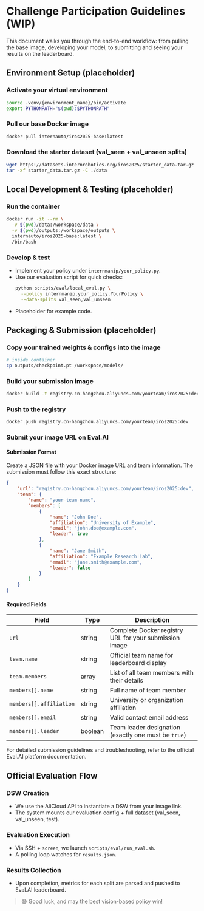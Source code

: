 # Challenge Participation Guidelines (WIP)

This document walks you through the end-to-end workflow: from pulling the base image, developing your model, to submitting and seeing your results on the leaderboard.


## Environment Setup (placeholder)

### Activate your virtual environment
```bash
source .venv/{environment_name}/bin/activate
export PYTHONPATH="$(pwd):$PYTHONPATH"
```
### Pull our base Docker image
```bash
docker pull internauto/iros2025-base:latest
```
### Download the starter dataset (val_seen + val_unseen splits)
```bash
wget https://datasets.internrobotics.org/iros2025/starter_data.tar.gz
tar -xf starter_data.tar.gz -C ./data
```
## Local Development & Testing (placeholder)
### Run the container
```bash
docker run -it --rm \
  -v $(pwd)/data:/workspace/data \
  -v $(pwd)/outputs:/workspace/outputs \
  internauto/iros2025-base:latest \
  /bin/bash
```
### Develop & test
- Implement your policy under `internmanip/your_policy.py`.
- Use our evaluation script for quick checks:
    ```bash
    python scripts/eval/local_eval.py \
      --policy internmanip.your_policy.YourPolicy \
      --data-splits val_seen,val_unseen
    ```
- Placeholder for example code.

## Packaging & Submission (placeholder)
### Copy your trained weights & configs into the image
```bash
# inside container
cp outputs/checkpoint.pt /workspace/models/
```
### Build your submission image
```bash
docker build -t registry.cn-hangzhou.aliyuncs.com/yourteam/iros2025:dev .
```
### Push to the registry
```bash
docker push registry.cn-hangzhou.aliyuncs.com/yourteam/iros2025:dev
```
### Submit your image URL on Eval.AI

#### Submission Format

Create a JSON file with your Docker image URL and team information. The submission must follow this exact structure:

```json
{
    "url": "registry.cn-hangzhou.aliyuncs.com/yourteam/iros2025:dev",
    "team": {
        "name": "your-team-name",
        "members": [
            {
                "name": "John Doe",
                "affiliation": "University of Example",
                "email": "john.doe@example.com",
                "leader": true
            },
            {
                "name": "Jane Smith",
                "affiliation": "Example Research Lab",
                "email": "jane.smith@example.com",
                "leader": false
            }
        ]
    }
}
```

#### Required Fields

| Field | Type | Description |
|-------|------|-------------|
| `url` | string | Complete Docker registry URL for your submission image |
| `team.name` | string | Official team name for leaderboard display |
| `team.members` | array | List of all team members with their details |
| `members[].name` | string | Full name of team member |
| `members[].affiliation` | string | University or organization affiliation |
| `members[].email` | string | Valid contact email address |
| `members[].leader` | boolean | Team leader designation (exactly one must be `true`) |


For detailed submission guidelines and troubleshooting, refer to the official Eval.AI platform documentation.

## Official Evaluation Flow
### DSW Creation
- We use the AliCloud API to instantiate a DSW from your image link.
- The system mounts our evaluation config + full dataset (val_seen, val_unseen, test).
### Evaluation Execution
- Via SSH + `screen`, we launch `scripts/eval/run_eval.sh`.
- A polling loop watches for `results.json`.
### Results Collection
- Upon completion, metrics for each split are parsed and pushed to Eval.AI leaderboard.

> 😄 Good luck, and may the best vision-based policy win!
